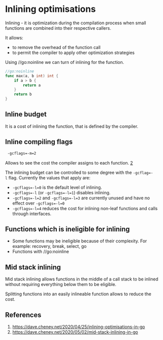 # Inlining optimisations
Inlining - it is optimization during the compilation process when small functions are combined into their respective callers. 

It allows:
- to remove the overhead of the function call
- to permit the compiler to apply other optimization strategies

Using //go:noinline we can turn of inlining for the function. 
```go
//go:noinline 
func max(a, b int) int { 
	if a > b { 
	    return a 
	} 
	return b 
}
```

## Inline budget

It is a cost of inlining the function, that is defined by the compiler. 

## Inline compiling flags
```bash
 -gcflags=-m=2
```
Allows to see the cost the compiler assigns to each function. [2](#references)

The inlining budget can be controlled to some degree with the `-gcflag=-l` flag. Currently the values that apply are:

- `-gcflags=-l=0` is the default level of inlining.
- `-gcflags=-l` (or `-gcflags=-l=1`) disables inlining.
- `-gcflags=-l=2` and `-gcflags=-l=3` are currently unused and have no effect over `-gcflags=-l=0`
- `-gcflags=-l=4` reduces the cost for inlining non-leaf functions and calls through interfaces.
## Functions which is ineligible for inlining
- Some functions may be ineligible because of their complexity. For example: recovery, break, select, go
- Functions with //go:noinline 
## Mid stack inlining
Mid stack inlining allows functions in the middle of a call stack to be inlined without requiring everything below them to be eligible.

Splitting functions into an easily inlineable function allows to reduce the cost. 
## References
1. https://dave.cheney.net/2020/04/25/inlining-optimisations-in-go
2. https://dave.cheney.net/2020/05/02/mid-stack-inlining-in-go


